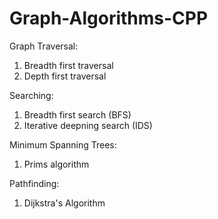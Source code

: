 # Graph-Algorithms-CPP

Graph Traversal:
1. Breadth first traversal
2. Depth first traversal

Searching:
1. Breadth first search (BFS)
2. Iterative deepning search (IDS)

Minimum Spanning Trees:
1. Prims algorithm

Pathfinding:
1. Dijkstra's Algorithm
